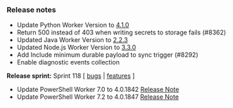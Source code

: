 ### Release notes
<!-- Please add your release notes in the following format:
- My change description (#PR)
-->
- Update Python Worker Version to [4.1.0](https://github.com/Azure/azure-functions-python-worker/releases/tag/4.1.0)
- Return 500 instead of 403 when writing secrets to storage fails (#8362)
- Updated Java Worker Version to [2.2.3](https://github.com/Azure/azure-functions-java-worker/releases/tag/2.2.3)
- Updated Node.js Worker Version to [3.3.0](https://github.com/Azure/azure-functions-nodejs-worker/releases/tag/v3.3.0)
- Add Include minimum durable payload to sync trigger (#8292)
- Enable diagnostic events collection

**Release sprint:** Sprint 118
[ [bugs](https://github.com/Azure/azure-functions-host/issues?q=is%3Aissue+milestone%3A%22Functions+Sprint+118%22+label%3Abug+is%3Aclosed) | [features](https://github.com/Azure/azure-functions-host/issues?q=is%3Aissue+milestone%3A%22Functions+Sprint+118%22+label%3Afeature+is%3Aclosed) ]
- Update PowerShell Worker 7.0 to 4.0.1842 [Release Note](https://github.com/Azure/azure-functions-powershell-worker/releases/tag/v4.0.1842)
- Update PowerShell Worker 7.2 to 4.0.1847 [Release Note](https://github.com/Azure/azure-functions-powershell-worker/releases/tag/v4.0.1847)

